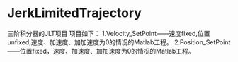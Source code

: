 # JerkLimitedTrajectory
三阶积分器的JLT项目
项目如下：
1.Velocity_SetPoint——速度fixed,位置unfixed,速度、加速度、加加速度为0的情况的Matlab工程。
2.Position_SetPoint——位置fixed，速度、加速度、加加速度为0的情况的Matlab工程。